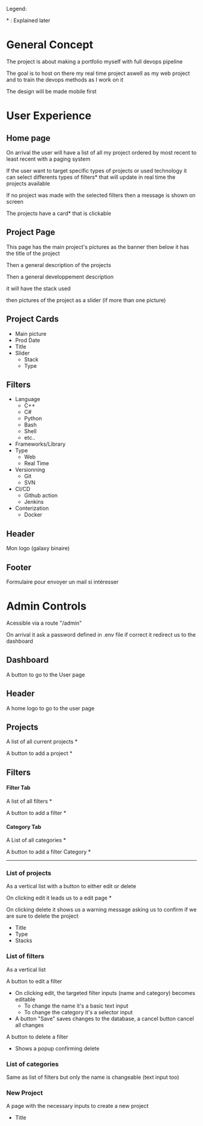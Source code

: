 Legend: 

\* : Explained later 

# General Concept

The project is about making a portfolio myself with full devops pipeline 

The goal is to host on there my real time project aswell as my web project and to train the devops methods as I work on it 

The design will be made mobile first 



# User Experience

## Home page 

On arrival the user will have a list of all my project ordered by most recent to least recent with a paging system

If the user want to target specific types of projects or used technology it can select differents types of filters* that will update in real time the projects available

If no project was made with the selected filters then a message is shown on screen 

The projects have a card* that is clickable


## Project Page 

This page has the main project's pictures as the banner then below it has the title of the project 

Then a general description of the projects

Then a general developpement description 

it will have the stack used 

then pictures of the project as a slider (if more than one picture)


## Project Cards 

* Main picture
* Prod Date
* Title
* Slider
  * Stack
  * Type



## Filters

* Language 
  * C++
  * C#
  * Python
  * Bash
  * Shell
  * etc.. 
* Frameworks/Library
* Type
  * Web
  * Real Time
* Versionning
  * Git
  * SVN 
* CI/CD
  * Github action
  * Jenkins 
* Conterization 
  * Docker


## Header

Mon logo (galaxy binaire)


## Footer 

Formulaire pour envoyer un mail si intéresser 


# Admin Controls 

Acessible via a route "/admin"

On arrival it ask a password  defined in .env file if correct it redirect us to the dashboard

## Dashboard 

A button to go to the User page 

## Header

A home logo to go to the user page 


## Projects 

A list of all current projects *

A button to add a project *


## Filters

#### Filter Tab

A list of all filters *

A button to add a filter *


#### Category Tab

A List of all categories *

A button to add a filter Category *

---


### List of projects

As a vertical list with a button to either edit or delete

On clicking edit it leads us to a edit page *

On clicking delete it shows us a warning message asking us to confirm if we are sure to delete the project 


* Title 
* Type
* Stacks

### List of filters 

As a vertical list 

A button to edit a filter 
* On clicking edit, the targeted filter inputs (name and category) becomes editable 
  * To change the name it's a basic text input 
  * To change the category it's a selector input
* A button "Save" saves changes to the database, a cancel button cancel all changes 

A button to delete a filter 
* Shows a popup confirming delete 

### List of categories

Same as list of filters but only the name is changeable (text input too)

### New Project 

A page with the necessary inputs to create a new project 

* Title 